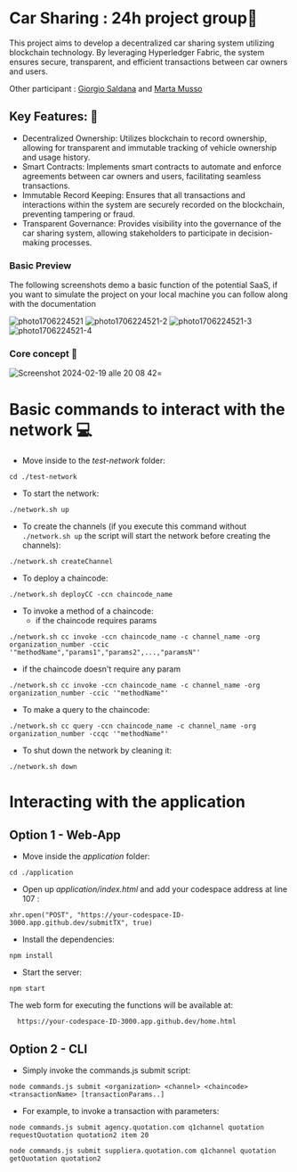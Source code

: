 [//]: # (SPDX-License-Identifier: CC-BY-4.0)

# Car Sharing : 24h project group🚗

This project aims to develop a decentralized car sharing system utilizing blockchain technology. By leveraging Hyperledger Fabric, the system ensures secure, transparent, and efficient transactions between car owners and users.

Other participant : [Giorgio Saldana](https://github.com/giorgiosld) and [Marta Musso](https://github.com/turtulin)

## Key Features: 🔑

- Decentralized Ownership: Utilizes blockchain to record ownership, allowing for transparent and immutable tracking of vehicle ownership and usage history.
- Smart Contracts: Implements smart contracts to automate and enforce agreements between car owners and users, facilitating seamless transactions.
- Immutable Record Keeping: Ensures that all transactions and interactions within the system are securely recorded on the blockchain, preventing tampering or fraud.
- Transparent Governance: Provides visibility into the governance of the car sharing system, allowing stakeholders to participate in decision-making processes.

### Basic Preview

The following screenshots demo a basic function of the potential SaaS, if you want to simulate the project on your local machine you can follow along with the documentation

![photo1706224521](https://github.com/fres-sudo/Fabric2.5_school_material/assets/65305708/2348390a-658d-4f61-831b-d4b33f015772)
![photo1706224521-2](https://github.com/fres-sudo/Fabric2.5_school_material/assets/65305708/35653db2-253f-46e9-b8db-bce079ee4581)
![photo1706224521-3](https://github.com/fres-sudo/Fabric2.5_school_material/assets/65305708/b92797dc-f585-45ad-a5a7-e22e0021f8ad)
![photo1706224521-4](https://github.com/fres-sudo/Fabric2.5_school_material/assets/65305708/c9747766-f665-44f1-b981-2f5facb01849)

### Core concept 📍

![Screenshot 2024-02-19 alle 20 08 42](https://github.com/fres-sudo/Fabric2.5_school_material/assets/65305708/364b83a2-bdeb-4220-b83d-475d5f1abe8e)=



# Basic commands to interact with the network 💻

- Move inside to the *test-network* folder:
```
cd ./test-network
```

- To start the network:
```
./network.sh up
```

- To create the channels (if you execute this command without `./network.sh up` the script will start the network before creating the channels):
```
./network.sh createChannel
```

- To deploy a chaincode:
```
./network.sh deployCC -ccn chaincode_name
```

- To invoke a method of a chaincode:
  - if the chaincode requires params
```
./network.sh cc invoke -ccn chaincode_name -c channel_name -org organization_number -ccic '"methodName","params1","params2",...,"paramsN"'
```
  - if the chaincode doesn't require any param
```
./network.sh cc invoke -ccn chaincode_name -c channel_name -org organization_number -ccic '"methodName"'
```

- To make a query to the chaincode:
```
./network.sh cc query -ccn chaincode_name -c channel_name -org organization_number -ccqc '"methodName"'
```

- To shut down the network by cleaning it:
```
./network.sh down
```

# Interacting with the application

## Option 1 - Web-App

- Move inside the *application* folder:
```
cd ./application
```

- Open up *application/index.html* and add your codespace address at line 107 :
```
xhr.open("POST", "https://your-codespace-ID-3000.app.github.dev/submitTX", true)
```

- Install the dependencies:
```
npm install
```

- Start the server:
```
npm start
```

The web form for executing the functions will be available at:
```
  https://your-codespace-ID-3000.app.github.dev/home.html
```

## Option 2 - CLI

- Simply invoke the commands.js submit script:
```
node commands.js submit <organization> <channel> <chaincode> <transactionName> [transactionParams..]
```


- For example, to invoke a transaction with parameters:
```
node commands.js submit agency.quotation.com q1channel quotation requestQuotation quotation2 item 20
```
```
node commands.js submit suppliera.quotation.com q1channel quotation getQuotation quotation2
```
